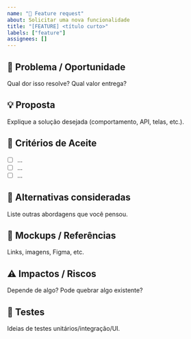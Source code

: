 ```yaml
---
name: "🚀 Feature request"
about: Solicitar uma nova funcionalidade
title: "[FEATURE] <título curto>"
labels: ["feature"]
assignees: []
---
```


## 🎯 Problema / Oportunidade
Qual dor isso resolve? Qual valor entrega?

## 💡 Proposta
Explique a solução desejada (comportamento, API, telas, etc.).

## 📐 Critérios de Aceite
- [ ] ...
- [ ] ...
- [ ] ...

## 🔁 Alternativas consideradas
Liste outras abordagens que você pensou.

## 📸 Mockups / Referências
Links, imagens, Figma, etc.

## ⚠️ Impactos / Riscos
Depende de algo? Pode quebrar algo existente?

## 🧪 Testes
Ideias de testes unitários/integração/UI.
